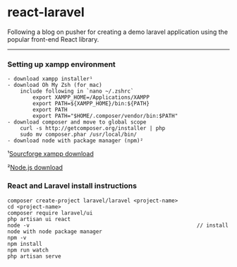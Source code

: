 # react-laravel

Following a blog on pusher for creating a demo laravel application using the popular front-end React library.

---
### Setting up xampp environment

    - download xampp installer¹
    - download Oh My Zsh (for mac)
        include following in `nano ~/.zshrc`
            export XAMPP_HOME=/Applications/XAMPP
            export PATH=${XAMPP_HOME}/bin:${PATH}
            export PATH
            export PATH="$HOME/.composer/vendor/bin:$PATH"
    - download composer and move to global scope
        curl -s http://getcomposer.org/installer | php
        sudo mv composer.phar /usr/local/bin/
    - download node with package manager (npm)²

¹[Sourcforge xampp download](https://sourceforge.net/projects/xampp/)

²[Node.js download](https://nodejs.org/en/download/)

### React and Laravel install instructions

    composer create-project laravel/laravel <project-name>
    cd <project-name>
    composer require laravel/ui
    php artisan ui react
    node -v                                                     // install node with node package manager
    npm -v
    npm install
    npm run watch
    php artisan serve